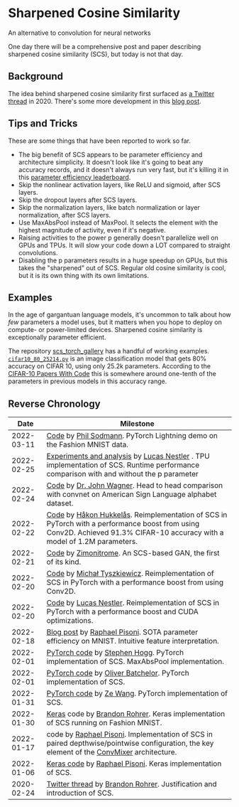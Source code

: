 # Sharpened Cosine Similarity
An alternative to convolution for neural networks

One day there will be a comprehensive post and paper describing sharpened cosine similarity (SCS), but today is not that day. 

## Background

The idea behind sharpened cosine similarity first surfaced as
[a Twitter thread](https://twitter.com/_brohrer_/status/1232063619657093120)
in 2020. There's some more development in this [blog post](https://www.rpisoni.dev/posts/cossim-convolution-part2/). 

## Tips and Tricks

These are some things that have been reported to work so far.

* The big benefit of SCS appears to be parameter efficiency and architecture simplicity. 
It doesn't look like it's going to beat any accuracy records, and it doesn't always run very fast, but it's killing it
in this [parameter efficiency leaderboard](https://github.com/brohrer/parameter_efficiency_leaderboard).
* Skip the nonlinear activation layers, like ReLU and sigmoid, after SCS layers.
* Skip the dropout layers after SCS layers.
* Skip the normalization layers, like batch normalization or layer normalization, after SCS layers.
* Use MaxAbsPool instead of MaxPool. It selects the element with the highest magnitude of activity, even if it's negative.
* Raising activities to the power p generally doesn't parallelize well on GPUs and TPUs. It will slow your code down a LOT compared to straight convolutions.
* Disabling the p parameters results in a huge speedup on GPUs, but this takes the "sharpened" out of SCS. Regular old cosine similarity is cool, but it is its own thing with its own limitations.

## Examples
In the age of gargantuan language models, it's uncommon to talk about how *few* parameters a model uses,
but it matters when you hope to deploy on compute- or power-limited devices. Sharpened cosine similarity
is exceptionally parameter efficient.

The repository <a href="https://github.com/brohrer/scs_torch_gallery">scs_torch_gallery</a>
has a handful of working examples.
[`cifar10_80_25214.py`](https://github.com/brohrer/scs-gallery/blob/main/cifar10_80_25214.py) is an image
classification model that gets 80% accuracy on CIFAR 10, using only 25.2k parameters.
According to the [CIFAR-10 Papers With Code](https://paperswithcode.com/sota/image-classification-on-cifar-10?dimension=PARAMS)
this is somewhere around one-tenth of the parameters in previous models in this accuracy range.

## Reverse Chronology

| Date | Milestone |
| ------------- | ------------- |
| 2022-03-11 | [Code](https://github.com/brohrer/sharpened-cosine-similarity/blob/main/pytorch/demo_fashion_mnist_lightning.py) by [Phil Sodmann](https://twitter.com/PSodmann). PyTorch Lightning demo on the Fashion MNIST data. |
| 2022-02-25 | [Experiments and analysis](https://twitter.com/_clashluke/status/1497092150906941442) by [Lucas Nestler](https://github.com/ClashLuke/) . TPU implementation of SCS. Runtime performance comparison with and without the p parameter |
| 2022-02-24 | [Code](https://github.com/DrJohnWagner/Kaggle-Notebooks) by [Dr. John Wagner](https://twitter.com/DrJohnWagner). Head to head comparison with convnet on American Sign Language alphabet dataset. |
| 2022-02-22 | [Code](https://github.com/hukkelas/sharpened_cosine_similarity_torch/blob/main/sharpened_cosine_similarity.py) by [Håkon Hukkelås](https://github.com/hukkelas). Reimplementation of SCS in PyTorch with a performance boost from using Conv2D. Achieved 91.3% CIFAR-10 accuracy with a model of 1.2M parameters. |
| 2022-02-21 | [Code](https://github.com/zimonitrome/scs_gan) by [Zimonitrome](https://twitter.com/zimonitrome/status/1495906518876794881?s=20&t=f8MNbUaIMWB4qhWChDZoEw). An SCS-based GAN, the first of its kind. |
| 2022-02-20 | [Code](https://github.com/brohrer/sharpened_cosine_similarity_torch/pull/6) by [Michał Tyszkiewicz](https://twitter.com/jatentaki/status/1495520542295789570?s=20&t=f8MNbUaIMWB4qhWChDZoEw). Reimplementation of SCS in PyTorch with a performance boost from using Conv2D. |
| 2022-02-20 | [Code](https://gist.github.com/ClashLuke/8f6521deef64789e76334f1b72a70d80) by [Lucas Nestler](https://twitter.com/_clashluke/status/1495534576399175680?s=20&t=f8MNbUaIMWB4qhWChDZoEw). Reimplementation of SCS in PyTorch with a performance boost and CUDA optimizations. |
| 2022-02-18 | [Blog post](https://www.rpisoni.dev/posts/cossim-convolution-part2/) by [Raphael Pisoni](https://twitter.com/ml_4rtemi5/status/1494651965036548099?s=20&t=pOd3c_k9VWHlUtMTh-9WtA). SOTA parameter efficiency on MNIST. Intuitive feature interpretation. |
| 2022-02-01 | [PyTorch code](https://github.com/StephenHogg/SCS) by [Stephen Hogg](https://twitter.com/whistle_posse/status/1488656595114663939?s=20&t=lB_T74PcwZmlJ1rrdu8tfQ). PyTorch implementation of SCS. MaxAbsPool implementation. |
| 2022-02-01 | [PyTorch code](https://github.com/oliver-batchelor/scs_cifar) by [Oliver Batchelor](https://twitter.com/oliver_batch/status/1488695910875820037?s=20&t=QOnrCRpXpOuC0XHApi6Z7A). PyTorch implementation of SCS. |
| 2022-01-31 | [PyTorch code](https://github.com/ZeWang95/scs_pytorch) by [Ze Wang](https://twitter.com/ZeWang46564905/status/1488371679936057348?s=20&t=lB_T74PcwZmlJ1rrdu8tfQ). PyTorch implementation of SCS. |
| 2022-01-30 | [Keras](https://colab.research.google.com/drive/1zeh6_Opjehy_EUwnBDHtyWIC74dxfBu1) code by [Brandon Rohrer](https://twitter.com/_brohrer_/status/1487928078437396484?s=20&t=pOd3c_k9VWHlUtMTh-9WtA). Keras implementation of SCS running on Fashion MNIST. |
| 2022-01-17 | code by [Raphael Pisoni](https://twitter.com/ml_4rtemi5). Implementation of SCS in paired depthwise/pointwise configuration, the key element of the [ConvMixer](https://arxiv.org/pdf/2201.09792v1.pdf) architecture. |
| 2022-01-06 | [Keras code](https://gist.github.com/4rtemi5/607909e6ac1ef3cfb54d5b85111f92b9) by [Raphael Pisoni](https://gist.github.com/4rtemi5). Keras implementation of SCS. |
| 2020-02-24 | [Twitter thread](https://twitter.com/_brohrer_/status/1232063619657093120) by [Brandon Rohrer](https://twitter.com/_brohrer_). Justification and introduction of SCS.  |

